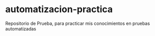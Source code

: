 # automatizacion-practica
Repositorio de Prueba, para practicar mis conocimientos en pruebas automatizadas
